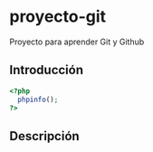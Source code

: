 # proyecto-git
Proyecto para aprender Git y Github

## Introducción

```php
<?php 
  phpinfo(); 
?> 
```

## Descripción
